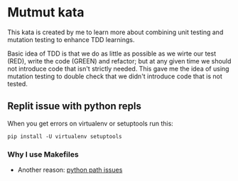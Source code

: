 # Mutmut kata

This kata is created by me to learn more about combining unit testing and mutation testing to enhance TDD learnings.

Basic idea of TDD is that we do as little as possible as we wirte our test (RED), write the code (GREEN) and refactor; but at any given time we should not introduce code that isn't strictly needed.
This gave me the idea of using mutation testing to double check that we didn't introduce code that is not tested.  

## Replit issue with python repls
When you get errors on virtualenv or setuptools run this:

```
pip install -U virtualenv setuptools
```

### Why I use Makefiles
* Another reason: [python path issues](https://stackoverflow.com/questions/54895002/modulenotfounderror-with-pytest)
